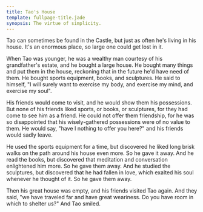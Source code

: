 ```yaml
---
title: Tao's House
template: fullpage-title.jade
synopsis: The virtue of simplicity.
---
```


Tao can sometimes be found in the Castle, but just as often he's living in his house. It's an enormous place, so large one could get lost in it.

When Tao was younger, he was a wealthy man courtesy of his grandfather's estate, and he bought a large house. He bought many things and put them in the house, reckoning that in the future he'd have need of them. He bought sports equipment, books, and sculptures. He said to himself, "I will surely want to exercise my body, and exercise my mind, and exercise my soul".

His friends would come to visit, and he would show them his possessions. But none of his friends liked sports, or books, or sculptures, for they had come to see him as a friend. He could not offer them friendship, for he was so disappointed that his wisely-gathered possessions were of no value to them. He would say, "have I nothing to offer you here?" and his friends would sadly leave.

He used the sports equipment for a time, but discovered he liked long brisk walks on the path around his house even more. So he gave it away. And he read the books, but discovered that meditation and conversation enlightened him more. So he gave them away. And he studied the sculptures, but discovered that he had fallen in love, which exalted his soul whenever he thought of it. So he gave them away.

Then his great house was empty, and his friends visited Tao again. And they said, "we have traveled far and have great weariness. Do you have room in which to shelter us?" And Tao smiled.
